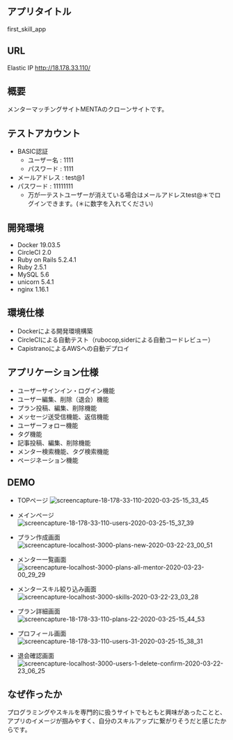## アプリタイトル
first_skill_app 
## URL
Elastic IP http://18.178.33.110/
## 概要
メンターマッチングサイトMENTAのクローンサイトです。
## テストアカウント
- BASIC認証
  - ユーザー名 : 1111
  - パスワード : 1111
- メールアドレス : test@1
- パスワード : 11111111
  - 万が一テストユーザーが消えている場合はメールアドレスtest@＊でログインできます。(＊に数字を入れてください)
## 開発環境
- Docker 19.03.5
- CircleCI 2.0
- Ruby on Rails 5.2.4.1
- Ruby 2.5.1
- MySQL 5.6
- unicorn 5.4.1
- nginx 1.16.1
## 環境仕様
- Dockerによる開発環境構築
- CircleCIによる自動テスト（rubocop,siderによる自動コードレビュー）
- CapistranoによるAWSへの自動デプロイ
## アプリケーション仕様
- ユーザーサインイン・ログイン機能
- ユーザー編集、削除（退会）機能
- プラン投稿、編集、削除機能
- メッセージ送受信機能、返信機能
- ユーザーフォロー機能
- タグ機能
- 記事投稿、編集、削除機能
- メンター検索機能、タグ検索機能
- ページネーション機能
## DEMO
- TOPページ
![screencapture-18-178-33-110-2020-03-25-15_33_45](https://user-images.githubusercontent.com/59118646/77508512-3e7d8600-6eae-11ea-9749-11af549857df.png)

- メインページ
![screencapture-18-178-33-110-users-2020-03-25-15_37_39](https://user-images.githubusercontent.com/59118646/77508697-a0d68680-6eae-11ea-976c-30847463847f.png)

- プラン作成画面
![screencapture-localhost-3000-plans-new-2020-03-22-23_00_51](https://user-images.githubusercontent.com/59118646/77251322-0d743a00-6c91-11ea-8612-528cb9140112.png)

- メンター一覧画面
![screencapture-localhost-3000-plans-all-mentor-2020-03-23-00_29_29](https://user-images.githubusercontent.com/59118646/77253427-73ff5500-6c9d-11ea-9933-dd0272779a6c.png)

- メンタースキル絞り込み画面
![screencapture-localhost-3000-skills-2020-03-22-23_03_28](https://user-images.githubusercontent.com/59118646/77251384-6512a580-6c91-11ea-8742-d5227ee0ec77.png)

- プラン詳細画面
![screencapture-18-178-33-110-plans-22-2020-03-25-15_44_53](https://user-images.githubusercontent.com/59118646/77509223-aed8d700-6eaf-11ea-88f1-f6b2957da28a.png)

- プロフィール画面
![screencapture-18-178-33-110-users-31-2020-03-25-15_38_31](https://user-images.githubusercontent.com/59118646/77508856-0591e100-6eaf-11ea-8fb0-88443e357b9f.png)

- 退会確認画面
![screencapture-localhost-3000-users-1-delete-confirm-2020-03-22-23_06_25](https://user-images.githubusercontent.com/59118646/77251478-e4a07480-6c91-11ea-8429-42c14f43bcef.png)

## なぜ作ったか
プログラミングやスキルを専門的に扱うサイトでもともと興味があったことと、アプリのイメージが掴みやすく、自分のスキルアップに繋がりそうだと感じたからです。